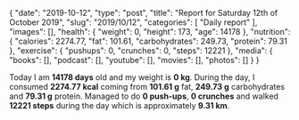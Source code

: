 {
    "date": "2019-10-12",
    "type": "post",
    "title": "Report for Saturday 12th of October 2019",
    "slug": "2019\/10\/12",
    "categories": [
        "Daily report"
    ],
    "images": [],
    "health": {
        "weight": 0,
        "height": 173,
        "age": 14178
    },
    "nutrition": {
        "calories": 2274.77,
        "fat": 101.61,
        "carbohydrates": 249.73,
        "protein": 79.31
    },
    "exercise": {
        "pushups": 0,
        "crunches": 0,
        "steps": 12221
    },
    "media": {
        "books": [],
        "podcast": [],
        "youtube": [],
        "movies": [],
        "photos": []
    }
}

Today I am <strong>14178 days</strong> old and my weight is <strong>0 kg</strong>. During the day, I consumed <strong>2274.77 kcal</strong> coming from <strong>101.61 g</strong> fat, <strong>249.73 g</strong> carbohydrates and <strong>79.31 g</strong> protein. Managed to do <strong>0 push-ups</strong>, <strong>0 crunches</strong> and walked <strong>12221 steps</strong> during the day which is approximately <strong>9.31 km</strong>.